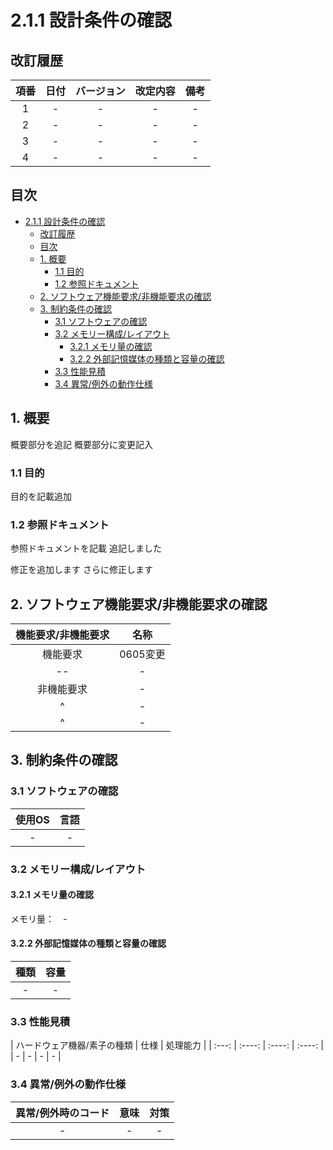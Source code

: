 # 2.1.1 設計条件の確認

## 改訂履歴

| 項番 | 日付 | バージョン | 改定内容 | 備考
| :----: | :----: | :----: | :----: | :----: |
| 1 | - | - | - | - | 
| 2 | - | - | - | - |
| 3 | - | - | - | - |
| 4 | - | - | - | - |

## 目次

- [2.1.1 設計条件の確認](#211-設計条件の確認)
  - [改訂履歴](#改訂履歴)
  - [目次](#目次)
  - [1. 概要](#1-概要)
    - [1.1 目的](#11-目的)
    - [1.2 参照ドキュメント](#12-参照ドキュメント)
  - [2. ソフトウェア機能要求/非機能要求の確認](#2-ソフトウェア機能要求非機能要求の確認)
  - [3. 制約条件の確認](#3-制約条件の確認)
    - [3.1 ソフトウェアの確認](#31-ソフトウェアの確認)
    - [3.2 メモリー構成/レイアウト](#32-メモリー構成レイアウト)
      - [3.2.1 メモリ量の確認](#321-メモリ量の確認)
      - [3.2.2 外部記憶媒体の種類と容量の確認](#322-外部記憶媒体の種類と容量の確認)
    - [3.3 性能見積](#33-性能見積)
    - [3.4 異常/例外の動作仕様](#34-異常例外の動作仕様)

## 1. 概要
概要部分を追記
概要部分に変更記入


### 1.1 目的
目的を記載追加

### 1.2 参照ドキュメント　<!-- TODO: 参照ドキュメントを書く -->
参照ドキュメントを記載
追記しました
<!-- TODO: [WBS-34] 次工程で追記 -->
修正を追加します
さらに修正します
## 2. ソフトウェア機能要求/非機能要求の確認
<!-- TODO: 機能要求、非機能要求を表にする -->
| 機能要求/非機能要求 | 名称 |
| :-: | :-: |
| 機能要求 | 0605変更 |
| -- | - |
| 非機能要求 | - |
| ^ | - |
| ^ | - |

## 3. 制約条件の確認

### 3.1 ソフトウェアの確認
<!-- TODO: 使用OS,言語を書く -->
| 使用OS | 言語 |
| :-: | :-: |
| - | - |

### 3.2 メモリー構成/レイアウト　<!-- TODO: メモリー構成を表で書く -->

#### 3.2.1 メモリ量の確認　<!-- TODO: メモリ量を確認する -->

メモリ量：　-

#### 3.2.2 外部記憶媒体の種類と容量の確認 <!-- TODO: 外部記憶媒体の種類と容量を確認し、表に書く -->

| 種類 | 容量 |
| :---: | :---: |
| - | - |

### 3.3 性能見積　<!-- TODO: ハードウェア機器/素子の種類、仕様、処理能力を表に書く-->

| ハードウェア機器/素子の種類 | 仕様 | 処理能力 |
| :---: | :----: | :----: | :----: |
| - | - | - | - |

### 3.4 異常/例外の動作仕様　<!-- TODO: 異常/例外時の動作を表に書く -->

| 異常/例外時のコード | 意味 | 対策 |
| :----: | :----: | :----: |
| - | - | - |
